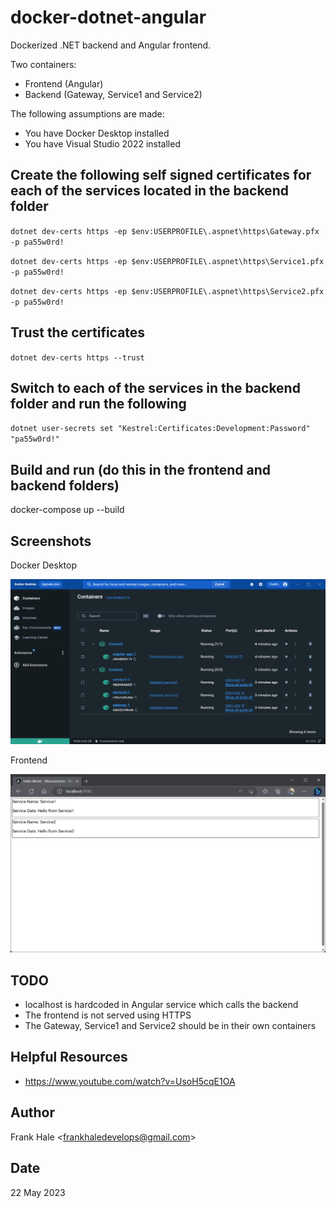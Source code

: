 # docker-dotnet-angular

Dockerized .NET backend and Angular frontend.

Two containers:

- Frontend (Angular)
- Backend (Gateway, Service1 and Service2)

The following assumptions are made:

- You have Docker Desktop installed
- You have Visual Studio 2022 installed

## Create the following self signed certificates for each of the services located in the backend folder

`dotnet dev-certs https -ep $env:USERPROFILE\.aspnet\https\Gateway.pfx -p pa55w0rd!`

`dotnet dev-certs https -ep $env:USERPROFILE\.aspnet\https\Service1.pfx -p pa55w0rd!`

`dotnet dev-certs https -ep $env:USERPROFILE\.aspnet\https\Service2.pfx -p pa55w0rd!`

## Trust the certificates

`dotnet dev-certs https --trust`

## Switch to each of the services in the backend folder and run the following

`dotnet user-secrets set "Kestrel:Certificates:Development:Password" "pa55w0rd!"`

## Build and run (do this in the frontend and backend folders)

docker-compose up --build

## Screenshots

Docker Desktop

![Screenshot](./screenshots/docker.png)

Frontend

![Screenshot](./screenshots/frontend.png)

## TODO

- localhost is hardcoded in Angular service which calls the backend
- The frontend is not served using HTTPS
- The Gateway, Service1 and Service2 should be in their own containers

## Helpful Resources

- <https://www.youtube.com/watch?v=UsoH5cqE1OA>

## Author

Frank Hale &lt;<frankhaledevelops@gmail.com>&gt;

## Date

22 May 2023
